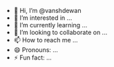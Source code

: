 - 👋 Hi, I’m @vanshdewan
- 👀 I’m interested in ...
- 🌱 I’m currently learning ...
- 💞️ I’m looking to collaborate on ...
- 📫 How to reach me ...
- 😄 Pronouns: ...
- ⚡ Fun fact: ...

<!---
vanshdewan/vanshdewan is a ✨ special ✨ repository because its `README.md` (this file) appears on your GitHub profile.
You can click the Preview link to take a look at your changes.
--->
